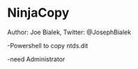 # NinjaCopy

Author: Joe Bialek, Twitter: @JosephBialek

-Powershell to copy ntds.dit

-need Administrator
